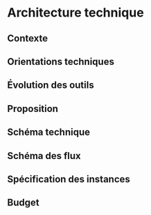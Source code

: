 # Architecture technique

## Contexte

## Orientations techniques

## Évolution des outils

## Proposition

## Schéma technique

## Schéma des flux

## Spécification des instances

## Budget

